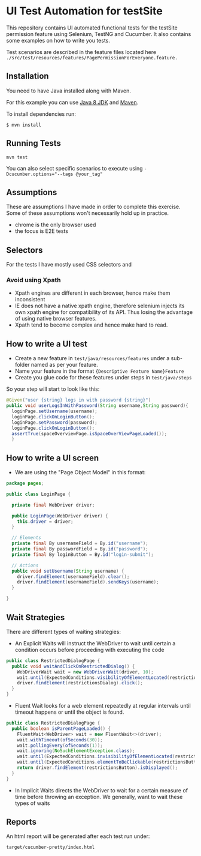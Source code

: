 # UI Test Automation for testSite

This repository contains UI automated functional tests for the testSite permission feature using Selenium, TestNG and
Cucumber. It also contains some examples on how to write you tests.

Test scenarios are described in the feature files located here
`./src/test/resources/features/PagePermissionForEveryone.feature.`

## Installation ##

You need to have Java installed along with Maven.

For this example you can
use [Java 8 JDK](https://www.oracle.com/technetwork/java/javase/downloads/jdk8-downloads-2133151.html)
and [Maven](https://maven.apache.org/download.cgi).

To install dependencies run:
```console
$ mvn install
```
##  Running Tests
```console
mvn test
```
You can also select specific scenarios to execute using `-Dcucumber.options="--tags @your_tag" `

## Assumptions

These are assumptions I have made in order to complete this exercise. Some of these assumptions won't necessarily hold
up in practice.

- chrome is the only browser used
- the focus is E2E tests

## Selectors

For the tests I have mostly used CSS selectors and

### Avoid using Xpath

- Xpath engines are different in each browser, hence make them inconsistent
- IE does not have a native xpath engine, therefore selenium injects its own xpath engine for compatibility of its API.
  Thus losing the advantage of using native browser features.
- Xpath tend to become complex and hence make hard to read.

## How to write a UI test

- Create a new feature in `test/java/resources/features` under a sub-folder named as per your feature.
- Name your feature in the format `{Descriptive Feature Name}Feature`
- Create you glue code for these features under steps in `test/java/steps`

So your step will start to look like this:

  ```java
  @Given("user {string} logs in with password {string}")
public void userLogsInWithPassword(String username,String password){
    loginPage.setUsername(username);
    loginPage.clickOnLoginButton();
    loginPage.setPassword(password);
    loginPage.clickOnLoginButton();
    assertTrue(spaceOverviewPage.isSpaceOverViewPageLoaded());
    }
  ```

## How to write a UI screen

- We are using the "Page Object Model" in this format:

```java
package pages;

public class LoginPage {

  private final WebDriver driver;

  public LoginPage(WebDriver driver) {
    this.driver = driver;
  }

  // Elements
  private final By usernameField = By.id("username");
  private final By passwordField = By.id("password");
  private final By loginButton = By.id("login-submit");

  // Actions
  public void setUsername(String username) {
    driver.findElement(usernameField).clear();
    driver.findElement(usernameField).sendKeys(username);
  }

}
  ```

## Wait Strategies

There are different types of waiting strategies:

- An Explicit Waits will instruct the WebDriver to wait until certain a condition occurs before proceeding with
  executing the code

```java
public class RestrictedDialogPage {
  public void waitAndClickOnRestrictedDialog() {
    WebDriverWait wait = new WebDriverWait(driver, 10);
    wait.until(ExpectedConditions.visibilityOfElementLocated(restrictionsDialog));
    driver.findElement(restrictionsDialog).click();
  }
}
```

- Fluent Wait looks for a web element repeatedly at regular intervals until timeout happens or until the object is
  found.

```java
public class RestrictedDialogPage {
  public boolean isParentPageLoaded() {
    FluentWait<WebDriver> wait = new FluentWait<>(driver);
    wait.withTimeout(ofSeconds(30));
    wait.pollingEvery(ofSeconds(1));
    wait.ignoring(NoSuchElementException.class);
    wait.until(ExpectedConditions.invisibilityOfElementLocated(restrictionsDialog));
    wait.until(ExpectedConditions.elementToBeClickable(restrictionsButton));
    return driver.findElement(restrictionsButton).isDisplayed();
  }
}
```

- In Implicit Waits directs the WebDriver to wait for a certain measure of time before throwing an exception. We
  generally, want to wait these types of waits

## Reports

An html report will be generated after each test run under:

`target/cucumber-pretty/index.html`